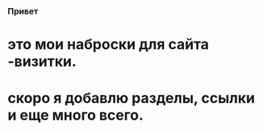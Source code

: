 ### Привет

# это мои наброски для сайта -визитки.
# скоро я добавлю разделы, ссылки и еще много всего. 
